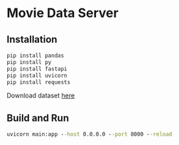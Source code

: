 # Movie Data Server

## Installation

```cmd
pip install pandas
pip install py
pip install fastapi
pip install uvicorn
pip install requests
```

Download dataset [here](https://drive.google.com/file/d/1uTFDVIIFOhP5zLxNlLo63ysPEpTdMkvD/view?usp=sharing)

## Build and Run

```cmd
uvicorn main:app --host 0.0.0.0 --port 8000 --reload
```
